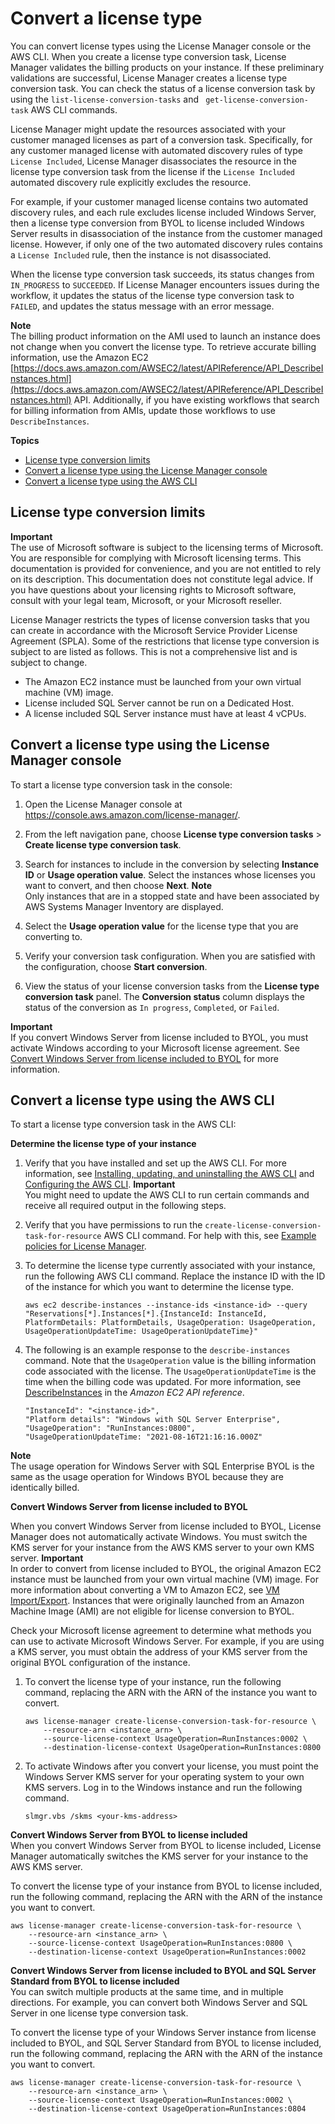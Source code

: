 # Convert a license type<a name="conversion-procedures"></a>

You can convert license types using the License Manager console or the AWS CLI\. When you create a license type conversion task, License Manager validates the billing products on your instance\. If these preliminary validations are successful, License Manager creates a license type conversion task\. You can check the status of a license conversion task by using the `list-license-conversion-tasks` and ` get-license-conversion-task` AWS CLI commands\.

License Manager might update the resources associated with your customer managed licenses as part of a conversion task\. Specifically, for any customer managed license with automated discovery rules of type `License Included`, License Manager disassociates the resource in the license type conversion task from the license if the `License Included` automated discovery rule explicitly excludes the resource\.

For example, if your customer managed license contains two automated discovery rules, and each rule excludes license included Windows Server, then a license type conversion from BYOL to license included Windows Server results in disassociation of the instance from the customer managed license\. However, if only one of the two automated discovery rules contains a `License Included` rule, then the instance is not disassociated\.

When the license type conversion task succeeds, its status changes from `IN_PROGRESS` to `SUCCEEDED`\. If License Manager encounters issues during the workflow, it updates the status of the license type conversion task to `FAILED`, and updates the status message with an error message\.

**Note**  
The billing product information on the AMI used to launch an instance does not change when you convert the license type\. To retrieve accurate billing information, use the Amazon EC2 [https://docs.aws.amazon.com/AWSEC2/latest/APIReference/API_DescribeInstances.html](https://docs.aws.amazon.com/AWSEC2/latest/APIReference/API_DescribeInstances.html) API\. Additionally, if you have existing workflows that search for billing information from AMIs, update those workflows to use `DescribeInstances`\.

**Topics**
+ [License type conversion limits](#conversion-limits)
+ [Convert a license type using the License Manager console](#conversion-console)
+ [Convert a license type using the AWS CLI](#conversion-cli)

## License type conversion limits<a name="conversion-limits"></a>

**Important**  
The use of Microsoft software is subject to the licensing terms of Microsoft\. You are responsible for complying with Microsoft licensing terms\. This documentation is provided for convenience, and you are not entitled to rely on its description\. This documentation does not constitute legal advice\. If you have questions about your licensing rights to Microsoft software, consult with your legal team, Microsoft, or your Microsoft reseller\.

License Manager restricts the types of license conversion tasks that you can create in accordance with the Microsoft Service Provider License Agreement \(SPLA\)\. Some of the restrictions that license type conversion is subject to are listed as follows\. This is not a comprehensive list and is subject to change\.
+ The Amazon EC2 instance must be launched from your own virtual machine \(VM\) image\.
+ License included SQL Server cannot be run on a Dedicated Host\.
+ A license included SQL Server instance must have at least 4 vCPUs\.

## Convert a license type using the License Manager console<a name="conversion-console"></a>

<a name="conversion-task-proc"></a>To start a license type conversion task in the console:

1. Open the License Manager console at [https://console\.aws\.amazon\.com/license\-manager/](https://console.aws.amazon.com/license-manager/)\.

1. From the left navigation pane, choose **License type conversion tasks** > **Create license type conversion task**\.

1. Search for instances to include in the conversion by selecting **Instance ID** or **Usage operation value**\. Select the instances whose licenses you want to convert, and then choose **Next**\.
**Note**  
Only instances that are in a stopped state and have been associated by AWS Systems Manager Inventory are displayed\.

1. Select the **Usage operation value** for the license type that you are converting to\.

1. Verify your conversion task configuration\. When you are satisfied with the configuration, choose **Start conversion**\.

1. View the status of your license conversion tasks from the **License type conversion task** panel\. The **Conversion status** column displays the status of the conversion as `In progress`, `Completed`, or `Failed`\.

**Important**  
If you convert Windows Server from license included to BYOL, you must activate Windows according to your Microsoft license agreement\. See [Convert Windows Server from license included to BYOL](#convert-to-byol) for more information\.

## Convert a license type using the AWS CLI<a name="conversion-cli"></a>

To start a license type conversion task in the AWS CLI:

**Determine the license type of your instance**

1. Verify that you have installed and set up the AWS CLI\. For more information, see [Installing, updating, and uninstalling the AWS CLI](https://docs.aws.amazon.com/cli/latest/userguide/cli-chap-install.html) and [Configuring the AWS CLI](https://docs.aws.amazon.com/cli/latest/userguide/cli-chap-configure.html)\.
**Important**  
You might need to update the AWS CLI to run certain commands and receive all required output in the following steps\.

1. Verify that you have permissions to run the `create-license-conversion-task-for-resource` AWS CLI command\. For help with this, see [Example policies for License Manager](identity-access-management.md#iam-policy-examples)\.

1. To determine the license type currently associated with your instance, run the following AWS CLI command\. Replace the instance ID with the ID of the instance for which you want to determine the license type\.

   ```
   aws ec2 describe-instances --instance-ids <instance-id> --query "Reservations[*].Instances[*].{InstanceId: InstanceId, PlatformDetails: PlatformDetails, UsageOperation: UsageOperation, UsageOperationUpdateTime: UsageOperationUpdateTime}"
   ```

1. The following is an example response to the `describe-instances` command\. Note that the `UsageOperation` value is the billing information code associated with the license\. The `UsageOperationUpdateTime` is the time when the billing code was updated\. For more information, see [DescribeInstances](https://docs.aws.amazon.com/AWSEC2/latest/APIReference/API_DescribeInstances.html) in the *Amazon EC2 API reference*\.

   ```
   "InstanceId": "<instance-id>",
   "Platform details": "Windows with SQL Server Enterprise",
   "UsageOperation": "RunInstances:0800",
   "UsageOperationUpdateTime: "2021-08-16T21:16:16.000Z"
   ```

**Note**  
The usage operation for Windows Server with SQL Enterprise BYOL is the same as the usage operation for Windows BYOL because they are identically billed\.<a name="convert-to-byol"></a>

**Convert Windows Server from license included to BYOL**

When you convert Windows Server from license included to BYOL, License Manager does not automatically activate Windows\. You must switch the KMS server for your instance from the AWS KMS server to your own KMS server\.
**Important**  
In order to convert from license included to BYOL, the original Amazon EC2 instance must be launched from your own virtual machine \(VM\) image\. For more information about converting a VM to Amazon EC2, see [VM Import/Export](https://docs.aws.amazon.com/vm-import/latest/userguide/vmimport-image-import.html#import-vm-image)\. Instances that were originally launched from an Amazon Machine Image \(AMI\) are not eligible for license conversion to BYOL\.

Check your Microsoft license agreement to determine what methods you can use to activate Microsoft Windows Server\. For example, if you are using a KMS server, you must obtain the address of your KMS server from the original BYOL configuration of the instance\.

1. To convert the license type of your instance, run the following command, replacing the ARN with the ARN of the instance you want to convert\.

   ```
   aws license-manager create-license-conversion-task-for-resource \
       --resource-arn <instance_arn> \
       --source-license-context UsageOperation=RunInstances:0002 \
       --destination-license-context UsageOperation=RunInstances:0800
   ```

1. To activate Windows after you convert your license, you must point the Windows Server KMS server for your operating system to your own KMS servers\. Log in to the Windows instance and run the following command\. 

   ```
   slmgr.vbs /skms <your-kms-address>
   ```

**Convert Windows Server from BYOL to license included**  
When you convert Windows Server from BYOL to license included, License Manager automatically switches the KMS server for your instance to the AWS KMS server\. 

To convert the license type of your instance from BYOL to license included, run the following command, replacing the ARN with the ARN of the instance you want to convert\.

```
aws license-manager create-license-conversion-task-for-resource \
    --resource-arn <instance_arn> \
    --source-license-context UsageOperation=RunInstances:0800 \
    --destination-license-context UsageOperation=RunInstances:0002
```

**Convert Windows Server from license included to BYOL and SQL Server Standard from BYOL to license included**  
You can switch multiple products at the same time, and in multiple directions\. For example, you can convert both Windows Server and SQL Server in one license type conversion task\. 

To convert the license type of your Windows Server instance from license included to BYOL, and SQL Server Standard from BYOL to license included, run the following command, replacing the ARN with the ARN of the instance you want to convert\.

```
aws license-manager create-license-conversion-task-for-resource \
    --resource-arn <instance_arn> \
    --source-license-context UsageOperation=RunInstances:0002 \
    --destination-license-context UsageOperation=RunInstances:0804
```